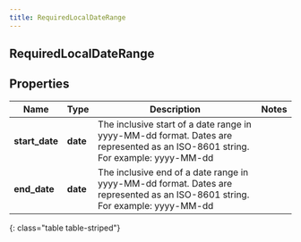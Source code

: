 ```yaml
---
title: RequiredLocalDateRange
---
```

## RequiredLocalDateRange

## Properties

|Name | Type | Description | Notes|
|------------ | ------------- | ------------- | -------------|
| **start_date** | **date** | The inclusive start of a date range in yyyy-MM-dd format. Dates are represented as an ISO-8601 string. For example: yyyy-MM-dd | |
| **end_date** | **date** | The inclusive end of a date range in yyyy-MM-dd format. Dates are represented as an ISO-8601 string. For example: yyyy-MM-dd | |
{: class="table table-striped"}



